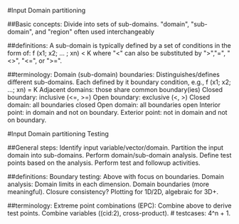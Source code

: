 #Input Domain partitioning

##Basic concepts:
Divide into sets of sub-domains.
"domain", "sub-domain", and "region" often used interchangeably


##definitions:
A sub-domain is typically defined by a set of conditions in the form of:
f (x1; x2; ... ; xn) < K
where "<" can also be substituted by ">","=", "<>", "<=", or ">=".

##terminology:
Domain (sub-domain) boundaries:
	Distinguishes/defines different sub-domains.
	Each defined by it boundary condition,
	e.g., f (x1; x2; ...; xn) = K
	Adjacent domains:
	those share common boundary(ies)
Closed boundary: inclusive (<=, >=)
Open boundary: exclusive (<, >)
Closed domain: all boundaries closed
Open domain: all boundaries open
Interior point: in domain and not on boundary.
Exterior point: not in domain and not on boundary.


#Input Domain partitioning Testing

##General steps:
Identify input variable/vector/domain.
Partition the input domain into sub-domains.
Perform domain/sub-domain analysis.
Define test points based on the analysis.
Perform test and followup activities.

##definitions:
Boundary testing: Above with focus on boundaries.
Domain analysis:
Domain limits in each dimension.
Domain boundaries (more meaningful).
Closure consistency?
Plotting for 1D/2D, algebraic for 3D+.

##terminology:
Extreme point combinations (EPC):
	Combine above to derive test points.
	Combine variables ((cid:2), cross-product).
	# testcases: 4^n + 1.


